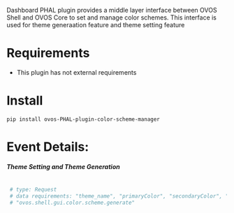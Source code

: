 Dashboard PHAL plugin provides a middle layer interface between OVOS Shell and OVOS Core to set and manage color schemes. This interface is used for theme generaation feature and theme setting feature

# Requirements
- This plugin has not external requirements

# Install
`pip install ovos-PHAL-plugin-color-scheme-manager`

# Event Details:

##### Theme Setting and Theme Generation

``` python

 # type: Request
 # data requirements: "theme_name", "primaryColor", "secondaryColor", "textColor"
 # "ovos.shell.gui.color.scheme.generate"

```
